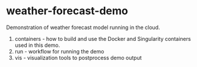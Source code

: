 # weather-forecast-demo
Demonstration of weather forecast model running in the cloud.

1. containers - how to build and use the Docker and Singularity containers used in this demo.
2. run - workflow for running the demo
3. vis - visualization tools to postprocess demo output


